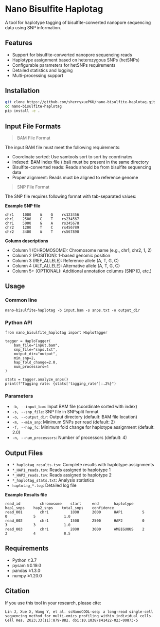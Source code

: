 # Nano Bisulfite Haplotag

A tool for haplotype tagging of bisulfite-converted nanopore sequencing data using SNP information.

## Features

- Support for bisulfite-converted nanopore sequencing reads
- Haplotype assignment based on heterozygous SNPs (hetSNPs)
- Configurable parameters for hetSNPs requirements
- Detailed statistics and logging
- Multi-processing support

## Installation

```bash
git clone https://github.com/sherryxuePKU/nano-bisulfite-haplotag.git
cd nano-bisulfite-haplotag
pip install -e .
```

## Input File Formats

> BAM File Format  

The input BAM file must meet the following requirements:

- Coordinate sorted: Use samtools sort to sort by coordinates
- Indexed: BAM index file (.bai) must be present in the same directory
- Bisulfite-converted reads: Reads should be from bisulfite sequencing data
- Proper alignment: Reads must be aligned to reference genome  

> SNP File Format

The SNP file requires following format with tab-separated values: 

**Example SNP file**

```
chr1    1000    A    G    rs123456
chr1    2500    C    T    rs234567
chr1    5000    G    A    rs345678
chr2    1200    T    C    rs456789
chr2    3400    A    T    rs567890
```

**Column descriptions**
- Column 1 (CHROMOSOME): Chromosome name (e.g., chr1, chr2, 1, 2)
- Column 2 (POSITION): 1-based genomic position
- Column 3 (REF_ALLELE): Reference allele (A, T, G, C)
- Column 4 (ALT_ALLELE): Alternative allele (A, T, G, C)
- Column 5+ (OPTIONAL): Additional annotation columns (SNP ID, etc.)

## Usage

### Common line

```
nano-bisulfite-haplotag -b input.bam -s snps.txt -o output_dir
```

### Python API

```
from nano_bisulfite_haplotag import HaploTagger

tagger = HaploTagger(
    bam_file="input.bam",
    snp_file="snps.txt",
    output_dir="output",
    min_snp=2,
    hap_fold_change=2.0,
    num_processors=4
)

stats = tagger.analyze_snps()
print(f"Tagging rate: {stats['tagging_rate']:.2%}")
```

### Parameters

* `-b, --input_bam`: Input BAM file (coordinate sorted with index)
* `-s, --snp_file`: SNP file in SNPsplit format
* `-o, --output_dir`: Output directory (default: BAM file location)
* `-m, --min_snp`: Minimum SNPs per read (default: 2)
* `-f, --hap_fc`: Minimum fold change for haplotype assignment (default: 2.0)
* `-n, --num_processors`: Number of processors (default: 4)

## Output Files

* `*_haplotag_results.tsv`: Complete results with haplotype assignments
* `*_HAP1_reads.tsv`: Reads assigned to haplotype 1
* `*_HAP2_reads.tsv`: Reads assigned to haplotype 2
* `*_haplotag_stats.txt`: Analysis statistics
* `haplotag_*.log`: Detailed log file

**Example Results file**

```
read_id         chromosome    start     end       haplotype    hap1_snps    hap2_snps    total_snps    confidence
read_001        chr1          1000      2000      HAP1         5            0            5             1.0
read_002        chr1          1500      2500      HAP2         0            3            3             1.0
read_003        chr1          2000      3000      AMBIGUOUS    2            2            4             0.5
```

## Requirements

* Python ≥3.7
* pysam ≥0.19.0
* pandas ≥1.3.0
* numpy ≥1.20.0

## Citation

If you use this tool in your research, please cite:

```
Lin J, Xue X, Wang Y, et al. scNanoCOOL-seq: a long-read single-cell sequencing method for multi-omics profiling within individual cells. Cell Res. 2023;33(11):879-882. doi:10.1038/s41422-023-00873-5
```
